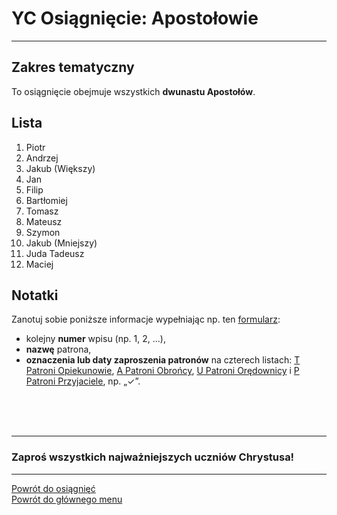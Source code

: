 # <span class="status status-list"><span class="status status-list">YC</span> Osiągnięcie: Apostołowie</span>
---
## Zakres tematyczny
To osiągnięcie obejmuje wszystkich **dwunastu Apostołów**.
## Lista
1. Piotr
1. Andrzej
1. Jakub (Większy)
1. Jan
1. Filip
1. Bartłomiej
1. Tomasz
1. Mateusz
1. Szymon
1. Jakub (Mniejszy)
1. Juda Tadeusz
1. Maciej
## Notatki
Zanotuj sobie poniższe informacje wypełniając np. ten [formularz](../../pl/pdf/lista_v1_yc_apostolowie.pdf):
- kolejny **numer** wpisu (np. 1, 2, ...),
- **nazwę** patrona,
- **oznaczenia lub daty zaproszenia patronów** na czterech listach: [<span class="status status-list"><span class="status status-yellow">T</span> Patroni Opiekunowie</span>](patroni_opiekunowie.md), [<span class="status status-list"><span class="status status-blue">A</span> Patroni Obrońcy</span>](patroni_obroncy.md), [<span class="status status-list"><span class="status status-red">U</span> Patroni Orędownicy</span>](patroni_oredownicy.md) i [<span class="status status-list"><span class="status status-white">P</span> Patroni Przyjaciele</span>](patroni_przyjaciele.md), np.  „✓”.
<br />
<br />
<br />

---
### Zaproś wszystkich najważniejszych uczniów Chrystusa!

---
[Powrót do osiągnięć](jak_zdobywac_osiagniecia.md)  
[Powrót do głównego menu](index.md)
